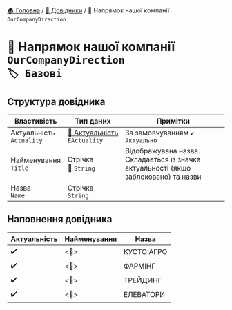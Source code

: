 ﻿[🏠 Головна](../README.MD) / [📘 Довідники](./README.MD) / 📘 Напрямок нашої компанії `OurCompanyDirection` 

# 📘 Напрямок нашої компанії `OurCompanyDirection` </br> `🏷️ Базові`

## Структура довідника
| Властивість | Тип даних | Примітки |
|---|---|---|
| Актуальність </br> `Actuality` | [🎲 Актуальність](../Enums/EActuality.md) </br> `EActuality` | За замовчуванням `✔️ Актуально` |
| Найменування </br> `Title` | Стрічка </br> 🔧 `String` | Відображувана назва. Складається із значка актуальності (якщо заблоковано) та назви  |
| Назва </br> `Name` | Стрічка </br> `String` |  |


## Наповнення довідника
| Актуальність | Найменування | Назва |
|---|---|---|
| ✔️ | <🔧>  | КУСТО АГРО | 
| ✔️ | <🔧>  | ФАРМІНГ | 
| ✔️ | <🔧>  | ТРЕЙДИНГ | 
| ✔️ | <🔧>  | ЕЛЕВАТОРИ | 